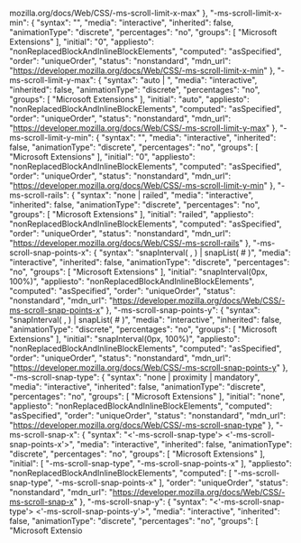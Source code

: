 mozilla.org/docs/Web/CSS/-ms-scroll-limit-x-max"
  },
  "-ms-scroll-limit-x-min": {
    "syntax": "<length>",
    "media": "interactive",
    "inherited": false,
    "animationType": "discrete",
    "percentages": "no",
    "groups": [
      "Microsoft Extensions"
    ],
    "initial": "0",
    "appliesto": "nonReplacedBlockAndInlineBlockElements",
    "computed": "asSpecified",
    "order": "uniqueOrder",
    "status": "nonstandard",
    "mdn_url": "https://developer.mozilla.org/docs/Web/CSS/-ms-scroll-limit-x-min"
  },
  "-ms-scroll-limit-y-max": {
    "syntax": "auto | <length>",
    "media": "interactive",
    "inherited": false,
    "animationType": "discrete",
    "percentages": "no",
    "groups": [
      "Microsoft Extensions"
    ],
    "initial": "auto",
    "appliesto": "nonReplacedBlockAndInlineBlockElements",
    "computed": "asSpecified",
    "order": "uniqueOrder",
    "status": "nonstandard",
    "mdn_url": "https://developer.mozilla.org/docs/Web/CSS/-ms-scroll-limit-y-max"
  },
  "-ms-scroll-limit-y-min": {
    "syntax": "<length>",
    "media": "interactive",
    "inherited": false,
    "animationType": "discrete",
    "percentages": "no",
    "groups": [
      "Microsoft Extensions"
    ],
    "initial": "0",
    "appliesto": "nonReplacedBlockAndInlineBlockElements",
    "computed": "asSpecified",
    "order": "uniqueOrder",
    "status": "nonstandard",
    "mdn_url": "https://developer.mozilla.org/docs/Web/CSS/-ms-scroll-limit-y-min"
  },
  "-ms-scroll-rails": {
    "syntax": "none | railed",
    "media": "interactive",
    "inherited": false,
    "animationType": "discrete",
    "percentages": "no",
    "groups": [
      "Microsoft Extensions"
    ],
    "initial": "railed",
    "appliesto": "nonReplacedBlockAndInlineBlockElements",
    "computed": "asSpecified",
    "order": "uniqueOrder",
    "status": "nonstandard",
    "mdn_url": "https://developer.mozilla.org/docs/Web/CSS/-ms-scroll-rails"
  },
  "-ms-scroll-snap-points-x": {
    "syntax": "snapInterval( <length-percentage>, <length-percentage> ) | snapList( <length-percentage># )",
    "media": "interactive",
    "inherited": false,
    "animationType": "discrete",
    "percentages": "no",
    "groups": [
      "Microsoft Extensions"
    ],
    "initial": "snapInterval(0px, 100%)",
    "appliesto": "nonReplacedBlockAndInlineBlockElements",
    "computed": "asSpecified",
    "order": "uniqueOrder",
    "status": "nonstandard",
    "mdn_url": "https://developer.mozilla.org/docs/Web/CSS/-ms-scroll-snap-points-x"
  },
  "-ms-scroll-snap-points-y": {
    "syntax": "snapInterval( <length-percentage>, <length-percentage> ) | snapList( <length-percentage># )",
    "media": "interactive",
    "inherited": false,
    "animationType": "discrete",
    "percentages": "no",
    "groups": [
      "Microsoft Extensions"
    ],
    "initial": "snapInterval(0px, 100%)",
    "appliesto": "nonReplacedBlockAndInlineBlockElements",
    "computed": "asSpecified",
    "order": "uniqueOrder",
    "status": "nonstandard",
    "mdn_url": "https://developer.mozilla.org/docs/Web/CSS/-ms-scroll-snap-points-y"
  },
  "-ms-scroll-snap-type": {
    "syntax": "none | proximity | mandatory",
    "media": "interactive",
    "inherited": false,
    "animationType": "discrete",
    "percentages": "no",
    "groups": [
      "Microsoft Extensions"
    ],
    "initial": "none",
    "appliesto": "nonReplacedBlockAndInlineBlockElements",
    "computed": "asSpecified",
    "order": "uniqueOrder",
    "status": "nonstandard",
    "mdn_url": "https://developer.mozilla.org/docs/Web/CSS/-ms-scroll-snap-type"
  },
  "-ms-scroll-snap-x": {
    "syntax": "<'-ms-scroll-snap-type'> <'-ms-scroll-snap-points-x'>",
    "media": "interactive",
    "inherited": false,
    "animationType": "discrete",
    "percentages": "no",
    "groups": [
      "Microsoft Extensions"
    ],
    "initial": [
      "-ms-scroll-snap-type",
      "-ms-scroll-snap-points-x"
    ],
    "appliesto": "nonReplacedBlockAndInlineBlockElements",
    "computed": [
      "-ms-scroll-snap-type",
      "-ms-scroll-snap-points-x"
    ],
    "order": "uniqueOrder",
    "status": "nonstandard",
    "mdn_url": "https://developer.mozilla.org/docs/Web/CSS/-ms-scroll-snap-x"
  },
  "-ms-scroll-snap-y": {
    "syntax": "<'-ms-scroll-snap-type'> <'-ms-scroll-snap-points-y'>",
    "media": "interactive",
    "inherited": false,
    "animationType": "discrete",
    "percentages": "no",
    "groups": [
      "Microsoft Extensio